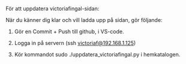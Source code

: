 För att uppdatera victoriafingal-sidan:

När du känner dig klar och vill ladda upp på sidan, gör följande:

1. Gör en Commit + Push till github, i VS-code.

2. Logga in på servern (ssh victoriaf@192.168.1.125)

3. Kör kommandot sudo ./uppdatera_victoriafingal.py i hemkatalogen.
